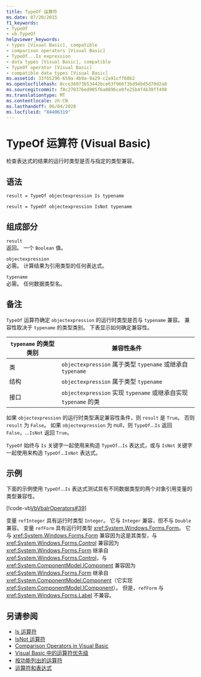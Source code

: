 ```yaml
---
title: TypeOf 运算符
ms.date: 07/20/2015
f1_keywords:
- TypeOf
- vb.TypeOf
helpviewer_keywords:
- types [Visual Basic], compatible
- comparison operators [Visual Basic]
- TypeOf...Is expression
- data types [Visual Basic], compatible
- TypeOf operator [Visual Basic]
- compatible data types [Visual Basic]
ms.assetid: 33f65296-659a-4b9a-9a29-c2a91cff68b2
ms.openlocfilehash: 0cce36073b53442bce63f966f3bd94bd5d70d2a8
ms.sourcegitcommit: f8c270376ed905f6a8896ce0fe25b4f4b38ff498
ms.translationtype: MT
ms.contentlocale: zh-CN
ms.lasthandoff: 06/04/2020
ms.locfileid: "84406319"
---
```

# <a name="typeof-operator-visual-basic"></a>TypeOf 运算符 (Visual Basic)
检查表达式的结果的运行时类型是否与指定的类型兼容。
  
## <a name="syntax"></a>语法  
  
```vb  
result = TypeOf objectexpression Is typename  
```  
  
```vb  
result = TypeOf objectexpression IsNot typename  
```  
  
## <a name="parts"></a>组成部分  
 `result`  
 返回。 一个 `Boolean` 值。  
  
 `objectexpression`  
 必需。 计算结果为引用类型的任何表达式。  
  
 `typename`  
 必需。 任何数据类型名。  
  
## <a name="remarks"></a>备注  
 `TypeOf` 运算符确定 `objectexpression` 的运行时类型是否与 `typename` 兼容。 兼容性取决于 `typename` 的类型类别。 下表显示如何确定兼容性。  
  
|`typename` 的类型类别|兼容性条件|  
|---------------------------------|-----------------------------|  
|类|`objectexpression` 属于类型 `typename` 或继承自 `typename`|  
|结构|`objectexpression` 属于类型 `typename`|  
|接口|`objectexpression` 实现 `typename` 或继承自实现 `typename` 的类|  
  
 如果 `objectexpression` 的运行时类型满足兼容性条件，则 `result` 是 `True`。 否则 `result` 为 `False`。  如果 `objectexpression` 为 null，则 `TypeOf`...`Is` 返回 `False`，...`IsNot` 返回 `True`。  
  
 `TypeOf` 始终与 `Is` 关键字一起使用来构造 `TypeOf`...`Is` 表达式，或与 `IsNot` 关键字一起使用来构造 `TypeOf`...`IsNot` 表达式。  
  
## <a name="example"></a>示例  
 下面的示例使用 `TypeOf`...`Is` 表达式测试具有不同数据类型的两个对象引用变量的类型兼容性。  
  
 [!code-vb[VbVbalrOperators#39](~/samples/snippets/visualbasic/VS_Snippets_VBCSharp/VbVbalrOperators/VB/Class1.vb#39)]  
  
 变量 `refInteger` 具有运行时类型 `Integer`。 它与 `Integer` 兼容，但不与 `Double` 兼容。 变量 `refForm` 具有运行时类型 <xref:System.Windows.Forms.Form>。 它与 <xref:System.Windows.Forms.Form> 兼容因为这是其类型，与 <xref:System.Windows.Forms.Control> 兼容因为 <xref:System.Windows.Forms.Form> 继承自 <xref:System.Windows.Forms.Control>，与 <xref:System.ComponentModel.IComponent> 兼容因为 <xref:System.Windows.Forms.Form> 继承自 <xref:System.ComponentModel.Component>（它实现 <xref:System.ComponentModel.IComponent>）。 但是，`refForm` 与 <xref:System.Windows.Forms.Label> 不兼容。  
  
## <a name="see-also"></a>另请参阅

- [Is 运算符](is-operator.md)
- [IsNot 运算符](isnot-operator.md)
- [Comparison Operators in Visual Basic](../../programming-guide/language-features/operators-and-expressions/comparison-operators.md)
- [Visual Basic 中的运算符优先级](operator-precedence.md)
- [按功能列出的运算符](operators-listed-by-functionality.md)
- [运算符和表达式](../../programming-guide/language-features/operators-and-expressions/index.md)
